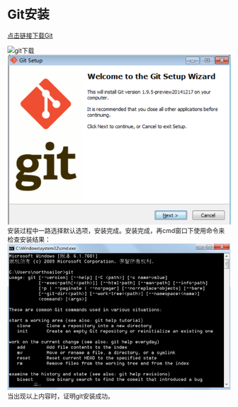 # Git安装

[点击链接下载Git](https://git-scm.com/downloads)

![git下载](https://i.imgur.com/Z1DomoA.jpg)![](/assets/J9MI9[W]VG`~V37IPW%29V$3M.png)
安装过程中一路选择默认选项，安装完成。安装完成，再cmd窗口下使用命令来检查安装结果：
![git命令](/assets/git命令.jpg)
当出现以上内容时，证明git安装成功。




